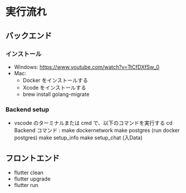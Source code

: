 # 実行流れ

## バックエンド

### インストール

* Windows: https://www.youtube.com/watch?v=TtCfDXfSw_0
* Mac:
    * Docker をインストールする
    * Xcode をインストールする
    * brew install golang-migrate

### Backend setup

* vscode のターミナルまたは cmd で、以下のコマンドを実行する
    cd Backend 
      コマンド : make dockernetwork
                make postgres
                (run docker postgres)
                make setup_info
                make setup_chat
                (入Data)

## フロントエンド
* flutter clean
* flutter upgrade
* flutter run

